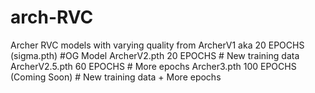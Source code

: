 # arch-RVC

Archer RVC models with varying quality from
ArcherV1 aka 20 EPOCHS (sigma.pth) #OG Model
ArcherV2.pth  20 EPOCHS # New training data
ArcherV2.5.pth  60 EPOCHS # More epochs
Archer3.pth  100 EPOCHS (Coming Soon) # New training data + More epochs
